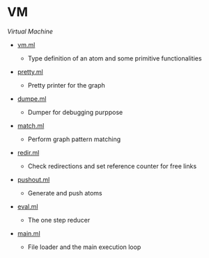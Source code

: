 # VM
_Virtual Machine_


- [vm.ml](vm.ml)
  - Type definition of an atom and some primitive functionalities

- [pretty.ml](pretty.ml)
  - Pretty printer for the graph

- [dumpe.ml](dump.ml)
  - Dumper for debugging purppose

- [match.ml](match.ml)
  - Perform graph pattern matching

- [redir.ml](redir.ml)
  - Check redirections and set reference counter for free links

- [pushout.ml](pushout.ml)
  - Generate and push atoms

- [eval.ml](eval.ml)
  - The one step reducer

- [main.ml](main.ml)
  - File loader and the main execution loop

